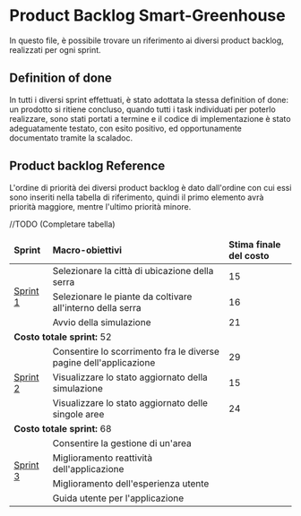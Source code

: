 # Product Backlog Smart-Greenhouse
In questo file, è possibile trovare un riferimento ai diversi product backlog, realizzati per ogni sprint.

## Definition of done
In tutti i diversi sprint effettuati, è stato adottata la stessa definition of done: un prodotto si ritiene concluso, quando tutti i task individuati per poterlo realizzare, sono stati portati a termine e il codice di implementazione è stato adeguatamente testato, con esito positivo, ed opportunamente documentato tramite la scaladoc.

## Product backlog Reference
L'ordine di priorità dei diversi product backlog è dato dall'ordine con cui essi sono inseriti nella tabella di riferimento, quindi il primo elemento avrà priorità maggiore, mentre l'ultimo priorità minore.

//TODO (Completare tabella)

<table>
  <thead>
    <td><b>Sprint</b></td>
    <td><b>Macro-obiettivi</b></td>
    <td><b>Stima finale del costo</b></td>
  </thead>
  <tr>
    <td rowspan="3"><a href="product_backlog_20220725.md">Sprint 1</a></td>
    <td>Selezionare la città di ubicazione della serra</td>
    <td>15</td>
  </tr>
  <tr>
    <td>Selezionare le piante da coltivare all'interno della serra</td>
    <td>16</td>
  </tr>
  <tr>
    <td>Avvio della simulazione</td>
    <td>21</td>
  </tr>
  <tr>
    <td colspan="3"><b>Costo totale sprint:</b> 52</td>
  </tr>
  <td rowspan="3"><a href="product_backlog_20220802.md">Sprint 2</a></td>
    <td>Consentire lo scorrimento fra le diverse pagine dell'applicazione</td>
    <td>29</td>
  </tr>
  <tr>
    <td>Visualizzare lo stato aggiornato della simulazione</td>
    <td>15</td>
  </tr>
  <tr>
    <td>Visualizzare lo stato aggiornato delle singole aree</td>
    <td>24</td>
  </tr>
  <tr>
    <td colspan="3"><b>Costo totale sprint:</b> 68</td>
  </tr>
  <td rowspan="4"><a href="product_backlog_20220810.md">Sprint 3</a></td>
    <td>Consentire la gestione di un'area</td>
    <td></td>
  </tr>
  <tr>
    <td>Miglioramento reattività dell'applicazione</td>
    <td></td>
  </tr>
  <tr>
    <td>Miglioramento dell'esperienza utente</td>
    <td></td>
  </tr>
  <tr>
    <td>Guida utente per l'applicazione</td>
    <td></td>
  </tr>
</table>
